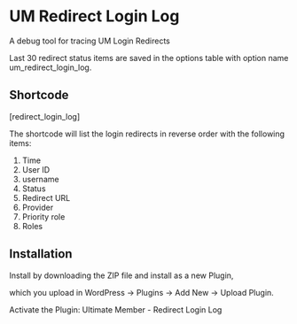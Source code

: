 # UM Redirect Login Log
A debug tool for tracing UM Login Redirects

Last 30 redirect status items are saved in the options table with option name um_redirect_login_log.



## Shortcode
[redirect_login_log]

The shortcode will list the login redirects in reverse order with the following items:

1. Time
2. User ID
3. username
4. Status
5. Redirect URL
6. Provider
7. Priority role
8. Roles

## Installation
Install by downloading the ZIP file and install as a new Plugin, 

which you upload in WordPress -> Plugins -> Add New -> Upload Plugin.

Activate the Plugin: Ultimate Member - Redirect Login Log
